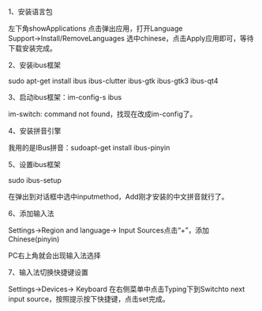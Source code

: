 1、安装语言包

左下角showApplications 点击弹出应用，打开Language Support→Install/RemoveLanguages
选中chinese，点击Apply应用即可，等待下载安装完成。

2、安装ibus框架

sudo apt-get install ibus ibus-clutter ibus-gtk ibus-gtk3 ibus-qt4

3、启动ibus框架：im-config-s ibus

im-switch: command not found，找现在改成im-config了。

4、安装拼音引擎

我用的是IBus拼音：sudoapt-get install ibus-pinyin

5、设置ibus框架

sudo ibus-setup

在弹出到对话框中选中inputmethod，Add刚才安装的中文拼音就行了。

6、添加输入法

Settings→Region and language→ Input Sources点击“+”，添加Chinese(pinyin)

PC右上角就会出现输入法选择

7、输入法切换快捷键设置

Settings→Devices→ Keyboard 在右侧菜单中点击Typing下到Switchto next input source，按照提示按下快捷键，点击set完成。
